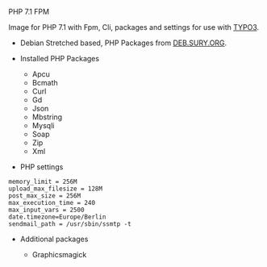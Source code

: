 PHP 7.1 FPM

Image for PHP 7.1 with Fpm, Cli, packages and settings for use with [TYPO3](https://typo3.org).

* Debian Stretched based, PHP Packages from [DEB.SURY.ORG](https://deb.sury.org).

* Installed PHP Packages

    * Apcu
    * Bcmath
    * Curl
    * Gd
    * Json
    * Mbstring
    * Mysqli
    * Soap
    * Zip
    * Xml
  
* PHP settings

```
memory_limit = 256M
upload_max_filesize = 128M
post_max_size = 256M
max_execution_time = 240
max_input_vars = 2500
date.timezone=Europe/Berlin
sendmail_path = /usr/sbin/ssmtp -t
```

* Additional packages

    * Graphicsmagick